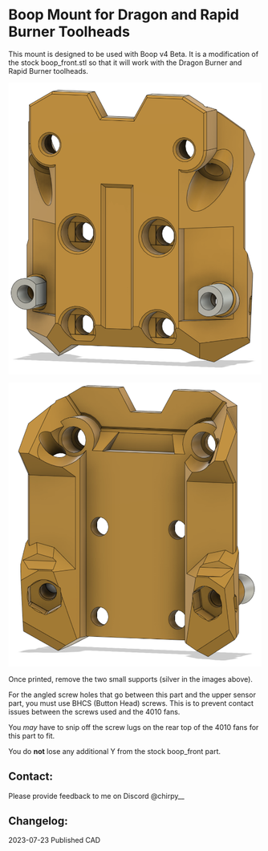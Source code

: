 # Boop Mount for Dragon and Rapid Burner Toolheads

This mount is designed to be used with Boop v4 Beta. It is a modification of the stock boop_front.stl so that it will work with the Dragon Burner and Rapid Burner toolheads.

![](images/boop_front.png)

![](images/boop_rear.png)

Once printed, remove the two small supports (silver in the images above).

For the angled screw holes that go between this part and the upper sensor part, you must use BHCS (Button Head) screws. This is to prevent contact issues between the screws used and the 4010 fans.

You _may_ have to snip off the screw lugs on the rear top of the 4010 fans for this part to fit.

You do **not** lose any additional Y from the stock boop_front part.

## Contact:

Please provide feedback to me on Discord @chirpy__

## Changelog:

2023-07-23 Published CAD
